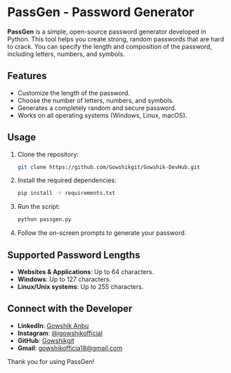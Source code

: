# PassGen - Password Generator

**PassGen** is a simple, open-source password generator developed in Python. This tool helps you create strong, random passwords that are hard to crack. You can specify the length and composition of the password, including letters, numbers, and symbols.

## Features

- Customize the length of the password.
- Choose the number of letters, numbers, and symbols.
- Generates a completely random and secure password.
- Works on all operating systems (Windows, Linux, macOS).

## Usage

1. Clone the repository:
    ```bash
    git clone https://github.com/Gowshikgit/Gowshik-DevHub.git
    ```

2. Install the required dependencies:
    ```bash
    pip install -r requirements.txt
    ```

3. Run the script:
    ```bash
    python passgen.py
    ```

4. Follow the on-screen prompts to generate your password.

## Supported Password Lengths

- **Websites & Applications**: Up to 64 characters.
- **Windows**: Up to 127 characters.
- **Linux/Unix systems**: Up to 255 characters.

## Connect with the Developer

- **LinkedIn**: [Gowshik Anbu](https://www.linkedin.com/in/gowshik-anbu-1123382b1)
- **Instagram**: [@igowshikofficial](https://www.instagram.com/igowshikofficial/)
- **GitHub**: [Gowshikgit](https://github.com/Gowshikgit)
- **Gmail**: gowshikofficia18@gmail.com

Thank you for using PassGen!
